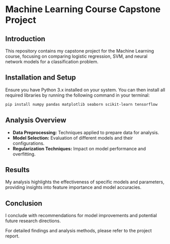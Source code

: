 # Machine Learning Course Capstone Project

## Introduction
This repository contains my capstone project for the Machine Learning course, focusing on comparing logistic regression, SVM, and neural network models for a classification problem.

## Installation and Setup

Ensure you have Python 3.x installed on your system. You can then install all required libraries by running the following command in your terminal:

```bash
pip install numpy pandas matplotlib seaborn scikit-learn tensorflow
```

## Analysis Overview
- **Data Preprocessing:** Techniques applied to prepare data for analysis.
- **Model Selection:** Evaluation of different models and their configurations.
- **Regularization Techniques:** Impact on model performance and overfitting.

## Results
My analysis highlights the effectiveness of specific models and parameters, providing insights into feature importance and model accuracies.

## Conclusion
I conclude with recommendations for model improvements and potential future research directions.

For detailed findings and analysis methods, please refer to the project report.
